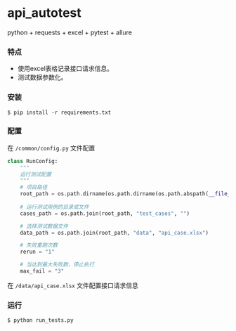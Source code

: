 # api_autotest
python + requests + excel + pytest + allure

### 特点

* 使用excel表格记录接口请求信息。
* 测试数据参数化。

### 安装

```shell
$ pip install -r requirements.txt
```

### 配置

在 `/common/config.py` 文件配置

```python
class RunConfig:
    """
    运行测试配置
    """
    # 项目路径
    root_path = os.path.dirname(os.path.dirname(os.path.abspath(__file__)))
    
    # 运行测试用例的目录或文件
    cases_path = os.path.join(root_path, "test_cases", "")

    # 选择测试数据文件
    data_path = os.path.join(root_path, "data", "api_case.xlsx")

    # 失败重跑次数
    rerun = "1"

    # 当达到最大失败数，停止执行
    max_fail = "3"
```
在 `/data/api_case.xlsx` 文件配置接口请求信息

### 运行

```shell
$ python run_tests.py
```
